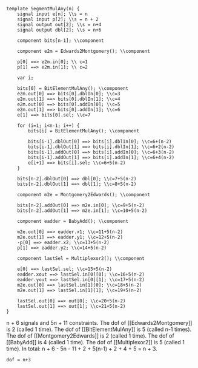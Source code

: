```
template SegmentMulAny(n) {
    signal input e[n]; \\s = n
    signal input p[2]; \\s = n + 2
    signal output out[2]; \\s = n+4
    signal output dbl[2]; \\s = n+6

    component bits[n-1]; \\component

    component e2m = Edwards2Montgomery(); \\component

    p[0] ==> e2m.in[0]; \\ c=1
    p[1] ==> e2m.in[1]; \\ c=2

    var i;

    bits[0] = BitElementMulAny(); \\component
    e2m.out[0] ==> bits[0].dblIn[0]; \\c=3
    e2m.out[1] ==> bits[0].dblIn[1]; \\c=4
    e2m.out[0] ==> bits[0].addIn[0]; \\c=5
    e2m.out[1] ==> bits[0].addIn[1]; \\c=6
    e[1] ==> bits[0].sel; \\c=7

    for (i=1; i<n-1; i++) {
        bits[i] = BitElementMulAny(); \\component

        bits[i-1].dblOut[0] ==> bits[i].dblIn[0]; \\c=6+(n-2)
        bits[i-1].dblOut[1] ==> bits[i].dblIn[1]; \\c=6+2(n-2)
        bits[i-1].addOut[0] ==> bits[i].addIn[0]; \\c=6+3(n-2)
        bits[i-1].addOut[1] ==> bits[i].addIn[1]; \\c=6+4(n-2)
        e[i+1] ==> bits[i].sel; \\c=6+5(n-2)
    }

    bits[n-2].dblOut[0] ==> dbl[0]; \\c=7+5(n-2)
    bits[n-2].dblOut[1] ==> dbl[1]; \\c=8+5(n-2)

    component m2e = Montgomery2Edwards(); \\component

    bits[n-2].addOut[0] ==> m2e.in[0]; \\c=9+5(n-2)
    bits[n-2].addOut[1] ==> m2e.in[1]; \\c=10+5(n-2)

    component eadder = BabyAdd(); \\component

    m2e.out[0] ==> eadder.x1; \\c=11+5(n-2)
    m2e.out[1] ==> eadder.y1; \\c=12+5(n-2)
    -p[0] ==> eadder.x2; \\c=13+5(n-2)
    p[1] ==> eadder.y2; \\c=14+5(n-2)

    component lastSel = Multiplexor2(); \\component

    e[0] ==> lastSel.sel; \\c=15+5(n-2)
    eadder.xout ==> lastSel.in[0][0]; \\c=16+5(n-2)
    eadder.yout ==> lastSel.in[0][1]; \\c=17+5(n-2)
    m2e.out[0] ==> lastSel.in[1][0]; \\c=18+5(n-2)
    m2e.out[1] ==> lastSel.in[1][1]; \\c=19+5(n-2)

    lastSel.out[0] ==> out[0]; \\c=20+5(n-2)
    lastSel.out[1] ==> out[1]; \\c=21+5(n-2)
}
```
n + 6 signals and 5n + 11 constraints. The dof of [[Edwards2Montgomery]] is 2 (called 1 time). The dof of [[BitElementMulAny]] is 5 (called n-1 times). The dof of [[Montgomery2Edwards]] is 2 (called 1 time). The dof of [[BabyAdd]] is 4 (called 1 time). The dof of [[Multiplexor2]] is 5 (called 1 time). In total: n + 6 - 5n - 11 + 2 + 5(n-1) + 2 + 4 + 5 = n + 3.

`dof = n+3`